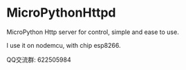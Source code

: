 # MicroPythonHttpd
MicroPython Http server for control, simple and ease to use.

I use it on nodemcu, with chip esp8266.


QQ交流群: 622505984

